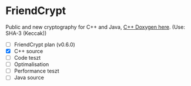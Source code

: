 # FriendCrypt
Public and new cryptography for C++ and Java, [C++ Doxygen here](https://onlinewolf.github.io/friendcrypt/cpp/doxygen/html/index.html). (Use: SHA-3 (Keccak))
- [ ] FriendCrypt plan (v0.6.0)
- [x] C++ source
- [ ] Code teszt
- [ ] Optimalisation
- [ ] Performance teszt
- [ ] Java source
